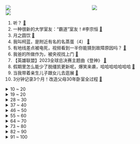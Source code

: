 <div >
	<a style="float:left;width:55%;" href = "https://github.com/anuraghazra/github-readme-stats">
	 <img src = "https://github-readme-stats.vercel.app/api?username=iuuuuuaena&theme=buefy&show_icons=true"/>
	</a>
	<a  style="float:right;width:45%" href = "https://github.com/anuraghazra/github-readme-stats">
	 <img  src="https://github-readme-stats.vercel.app/api/top-langs/?username=anuraghazra&layout=compact"/>
	</a>
	</div>

[![](https://img.shields.io/badge/jxd-@jxdgogogo.xyz-yellowgreen.svg)](https://www.jxdgogogo.xyz)<br>
1. 听？ [:link:](//www.bilibili.com/video/BV1Uz4y1G74P) <br>
2. 一种很新的大学室友：“霸道”室友！#李宗恒 [:link:](//www.bilibili.com/video/BV1Zw411h7Yv) <br>
3. 月之圆饮 [:link:](//www.bilibili.com/video/BV15H4y1f7cU) <br>
4. 我叫柯蓝，是附近有名的名蒸蛋（4） [:link:](//www.bilibili.com/video/BV1sF411272i) <br>
5. 有地线差点被电死，视频看到一半你能猜到故障原因吗？ [:link:](//www.bilibili.com/video/BV1EH4y1Z7V8) <br>
6. 我爸的所做作为，被央视找上门 [:link:](//www.bilibili.com/video/BV1XN4y1f7wz) <br>
7. 【英雄联盟】2023全球总决赛主题曲《登神》 [:link:](//www.bilibili.com/video/BV1am4y1V7vf) <br>
8. 假期里怎么能少了脱缰凯更新呢，爆笑来袭，哈哈哈哈哈哈哈 [:link:](//www.bilibili.com/video/BV19F41127rs) <br>
9. 当我带着亲生儿子跟女儿去逛展 [:link:](//www.bilibili.com/video/BV1aH4y1Z72Y) <br>
10. 3分钟记录3个月！改造父母30年卧室全过程 [:link:](//www.bilibili.com/video/BV1kz4y1G7T9) <br>
<details>
<summary>10 ~ 20</summary>

11. 1比32，建造003号航母，下水全速航行，直呼太震撼了！ [:link:](//www.bilibili.com/video/BV1nH4y1f7RV) <br>
12. 宿醉3.0 [:link:](//www.bilibili.com/video/BV1534y1V71S) <br>
13. 我们是长大了，不是瞎了！同一角色对比吓死个人！ [:link:](//www.bilibili.com/video/BV1Tj411b75u) <br>
14. 【泛式/剧情MAD】祝你幸福，这一次我没有『说谎 』......  （mygo/祥子） [:link:](//www.bilibili.com/video/BV1oG41127aM) <br>
15. 母亲的一句话，让他从学霸变成了“网瘾少年”… [:link:](//www.bilibili.com/video/BV148411C7uX) <br>
16. 很明显这游戏需要让我滚 [:link:](//www.bilibili.com/video/BV1BF41127Pb) <br>
17. 疯了！找到这些《猫和老鼠》表情包的出处到底多难？竟然... [:link:](//www.bilibili.com/video/BV1Ju411g74J) <br>
18. 《原神》过场动画-「为时尚早」 [:link:](//www.bilibili.com/video/BV1kw411m7TV) <br>
19. 我把四川做成了一块超大饼干！来带你云旅游~ [:link:](//www.bilibili.com/video/BV1Qw411a7kr) <br>
</details>
<details>
<summary>19 ~ 20</summary>

20. 双厨探店 |压力拉满！两个专业厨师一起探店到底有多恐怖！ [:link:](//www.bilibili.com/video/BV1WC4y1o72c) <br>
21. 全国只有我在家躺着过十一吗？ [:link:](//www.bilibili.com/video/BV1fu4y1s7Wq) <br>
22. 动捕演员竟然这样启动原神？！【曦曦鱼】 [:link:](//www.bilibili.com/video/BV18m4y137zb) <br>
23. 20件一次性用品 [:link:](//www.bilibili.com/video/BV1WC4y1L7ed) <br>
24. 当我发现妈妈竟然是16W粉丝的网红…. [:link:](//www.bilibili.com/video/BV12w411Y7KE) <br>
25. 古人到底是怎么想到用泥巴铺在布料上的？香云纱制作技艺 [:link:](//www.bilibili.com/video/BV14z4y1G7WQ) <br>
26. 耗时三天三夜，我用1块钱的优势成功荣获了“世界第一” [:link:](//www.bilibili.com/video/BV16N4y1f7Rh) <br>
27. 用激光笔逗楼下6只猫 [:link:](//www.bilibili.com/video/BV1kp4y1c7Fb) <br>
28. 你的爸爸是做什么的？哈哈哈哈笑噶了 [:link:](//www.bilibili.com/video/BV1LF41127oM) <br>
</details>
<details>
<summary>28 ~ 30</summary>

29. “优雅永不过时” [:link:](//www.bilibili.com/video/BV1QN411E7ZZ) <br>
30. cos饮月君在肯德基反客为主 [:link:](//www.bilibili.com/video/BV1DC4y157Sb) <br>
31. 刀名 感情 [:link:](//www.bilibili.com/video/BV1qF41127KW) <br>
32. 猎杀时刻！ [:link:](//www.bilibili.com/video/BV14z4y1G7Lq) <br>
33. 仙侠剧都不敢这么拍！原神修仙法力无边！ [:link:](//www.bilibili.com/video/BV1hH4y1f7ko) <br>
34. 公司要爆炸了 好难过 [:link:](//www.bilibili.com/video/BV1hw41117wh) <br>
35. 你们为啥骗我啊！？？？ [:link:](//www.bilibili.com/video/BV1Wu4y1t787) <br>
36. ⚡  啊？ ⚡ [:link:](//www.bilibili.com/video/BV1Zu411u7rs) <br>
37. ROOMTOUR [:link:](//www.bilibili.com/video/BV1zw411w744) <br>
</details>
<details>
<summary>37 ~ 40</summary>

38. 啊？？B站是这么玩的啊 [:link:](//www.bilibili.com/video/BV1fw41117bB) <br>
39. 《 超 B 界 次 元 大 战 》 [:link:](//www.bilibili.com/video/BV1ZK4y1F764) <br>
40. 丑了二十多年 就让我帅这一天吧… [:link:](//www.bilibili.com/video/BV1mm4y137FL) <br>
41. 杀死我拖延的一段话： [:link:](//www.bilibili.com/video/BV12C4y1o7gi) <br>
42. 大型纪录片《有眼不识泰山》精彩播出！泰山会治服每一个犟嘴的人！ [:link:](//www.bilibili.com/video/BV1iz4y1G7qS) <br>
43. 你 快 死 啊 [:link:](//www.bilibili.com/video/BV1RN4y1Z7GX) <br>
44. 臂力棒挑战一下一块钱？我能做到他破产 [:link:](//www.bilibili.com/video/BV1jF41127dr) <br>
45. 重来一遍，我定能拯救我的心爱之人！ [:link:](//www.bilibili.com/video/BV1V34y1V78F) <br>
46. 整活！背着女友借钱偷偷买百万豪车…被她发现了！ [:link:](//www.bilibili.com/video/BV1Nz4y1F73L) <br>
</details>
<details>
<summary>46 ~ 50</summary>

47. 今天救了一窝困在印刷厂里的猫 [:link:](//www.bilibili.com/video/BV1bN4y1o7RZ) <br>
48. 泉水指挥官 [:link:](//www.bilibili.com/video/BV1Wm4y1G773) <br>
49. 雷佳音、于和伟、孙艺洲都来我们节目啦？【真的假的04】 [:link:](//www.bilibili.com/video/BV1Gh4y167Ry) <br>
50. 八重神子的奉茶你敢喝吗？ [:link:](//www.bilibili.com/video/BV1qH4y1Z78x) <br>
51. 腰部时尚单品～ [:link:](//www.bilibili.com/video/BV1pC4y1L7Pq) <br>
52. “区区一个648，比主播一生都精彩！！” [:link:](//www.bilibili.com/video/BV1W94y1h7tU) <br>
53. 大一刚开学 VS 开学一年后 [:link:](//www.bilibili.com/video/BV1P84y1m7Mj) <br>
54. 探秘杭州亚运会！中国冠军！一顿16个菜！都吃些什么？ [:link:](//www.bilibili.com/video/BV1YV411F76T) <br>
55. 请不要在台球厅打高尔夫 [:link:](//www.bilibili.com/video/BV17F411U7UJ) <br>
</details>
<details>
<summary>55 ~ 60</summary>

56. 没有一句是废话 [:link:](//www.bilibili.com/video/BV1p94y1h7ay) <br>
57. 【warma】泛泛人类不会祈祷【人声本家】 [:link:](//www.bilibili.com/video/BV1L34y1V7YP) <br>
58. 呆呆傻傻坚果墙，木雕一个大聪明 [:link:](//www.bilibili.com/video/BV1iN411E7jh) <br>
59. 未解之谜：东汉核反应堆 [:link:](//www.bilibili.com/video/BV1uh4y167tX) <br>
60. 最“短命”的网红小吃，曾经排队疯抢，现在怎么样了？？？ [:link:](//www.bilibili.com/video/BV1gV411w7UM) <br>
61. 爆肝！up主自制漫画带你走进《明朝那些事儿》！ [:link:](//www.bilibili.com/video/BV1WF41127wv) <br>
62. 外国人 重庆街头第一次挑战吃 爆辣蛙 被市民围观！10分钟吃完一盆蛙 竟然是第一个挑战成功的人 ，这吃辣的能力和干饭的速度在外国友人里必须榜上有名！ [:link:](//www.bilibili.com/video/BV1Xu411T7y8) <br>
63. 细读经典：不接受任何反驳！这就是华语影史最好的战争电影 [:link:](//www.bilibili.com/video/BV1xh4y1h7Rb) <br>
64. 突然变帅看看女朋友什么反应！ [:link:](//www.bilibili.com/video/BV1Rj411t7F8) <br>
</details>
<details>
<summary>64 ~ 70</summary>

65. 评分9.0！时间是检验神作的唯一标准！命运石之门动画赏析【第九放映室】 [:link:](//www.bilibili.com/video/BV1wh4y1r7jg) <br>
66. 理工科的学长有多可怕 [:link:](//www.bilibili.com/video/BV1hu4y1t7bg) <br>
67. 可以应聘当鸵鸟吗？ [:link:](//www.bilibili.com/video/BV1WF41127iT) <br>
68. 心机之蛙一直摸你肚子 [:link:](//www.bilibili.com/video/BV1P94y1h7EB) <br>
69. 三个打一个被反杀，会不会玩！ [:link:](//www.bilibili.com/video/BV1kH4y1Z7EE) <br>
70. 为祖国庆生，晚到也是到 [:link:](//www.bilibili.com/video/BV1t84y1S7WE) <br>
71. 感谢这游戏，平均了我和朋友的智商！ [:link:](//www.bilibili.com/video/BV1iB4y1f77c) <br>
72. 吓得差点见到太奶了 [:link:](//www.bilibili.com/video/BV1Tu4y1t7Pz) <br>
73. 「花生」浅谈33台iPad发展史：十四年了，一个能打的都没有 [:link:](//www.bilibili.com/video/BV1Fz4y1F7Dc) <br>
</details>
<details>
<summary>73 ~ 80</summary>

74. 各地人身上都有奇怪的bug [:link:](//www.bilibili.com/video/BV1g94y1h7mN) <br>
75. 前…前辈…请和我交往罢…❤️！ [:link:](//www.bilibili.com/video/BV1oh4y1z7RM) <br>
76. 我终于玩到了这个只存在于广告中的游戏！！ [:link:](//www.bilibili.com/video/BV1jh4y167Hx) <br>
77. 猫咪呼吸窘迫无法动弹，医生检查后发现肺部水肿整个肺已经白了#猫咪的迷惑行为 #萌宠计划 #科学养宠攻略 #猫咪 #宠物医生 [:link:](//www.bilibili.com/video/BV1Vw411a7XL) <br>
78. 爆燃！特效炸裂！原神游泳大赛！ [:link:](//www.bilibili.com/video/BV1ww411y7Dx) <br>
79. 被日本封了十年的女演员，如今拍了一部只有成年人才能看懂的电影《鱼之子》，太治愈了！ [:link:](//www.bilibili.com/video/BV1dw41117bn) <br>
80. 10个打工人变态神器，我打算节后偷偷用起来 [:link:](//www.bilibili.com/video/BV1n84y1U7d7) <br>
81. 与其追逐光，不如变成光！ [:link:](//www.bilibili.com/video/BV1aB4y1f7xM) <br>
82. 【原神】离谱！我卡bug把马斯克礁弄没了？！ [:link:](//www.bilibili.com/video/BV1Cm4y137BE) <br>
</details>
<details>
<summary>82 ~ 90</summary>

83. 他们都不会记住我。 [:link:](//www.bilibili.com/video/BV1YC4y1o7vL) <br>
84. 狗真的会越养越像主人 [:link:](//www.bilibili.com/video/BV1AN411J7Jz) <br>
85. 【祖玛/Zuma】【（中秋献礼）最新世界纪录！！！】【冒险模式】【37分09秒】 [:link:](//www.bilibili.com/video/BV1Xr4y1f7jo) <br>
86. Minecraft：那可是我最好的伙伴！ [:link:](//www.bilibili.com/video/BV1Au4y1t7bn) <br>
87. 【布莱泽奥特曼吐槽】一定要听野人叔叔的话，偷偷奖励自己是长不大的 [:link:](//www.bilibili.com/video/BV1Ku4y1x7SQ) <br>
88. 和平年代的守护神 [:link:](//www.bilibili.com/video/BV15H4y1f76R) <br>
89. 细节决定成败，动画名场面复刻教学 [:link:](//www.bilibili.com/video/BV1WC4y1o7og) <br>
90. 夜兰泳装1.1 [:link:](//www.bilibili.com/video/BV1494y1h7C5) <br>
91. 乡村真人版海贼王（4） [:link:](//www.bilibili.com/video/BV1h84y1m7nv) <br>
</details>
<details>
<summary>91 ~ 100</summary>

92. 挑 战 让 陌 生 人 社 死 [:link:](//www.bilibili.com/video/BV188411C7so) <br>
93. 《以前有钢铁直男，现在有拿铁直男》 [:link:](//www.bilibili.com/video/BV1om4y137Av) <br>
94. 擎天柱变形机器人！会跳舞还可以遥控！ [:link:](//www.bilibili.com/video/BV1Kw411a7ra) <br>
95. “死神始终慢我一步！！” [:link:](//www.bilibili.com/video/BV18H4y1d7VJ) <br>
96. 《布剪刀石头》宿舍锦标赛决赛 [:link:](//www.bilibili.com/video/BV1tC4y1L7Tz) <br>
97. 脱衣舞都能歪曲成女性自由？女性物化的毒有多深？ [:link:](//www.bilibili.com/video/BV1734y1V7Ce) <br>
98. 芙宁娜和她的动物朋友们 [:link:](//www.bilibili.com/video/BV1Jw41127oz) <br>
99. 收纳玩明白了！藏玩阁三变机甲-猎影！ [:link:](//www.bilibili.com/video/BV1534y1V7bc) <br>
100. 《胖虎与爱丽丝 : 挣钱的意义》豆瓣评分:10.0 [:link:](//www.bilibili.com/video/BV1Hj411b7Ek) <br>
</details>
